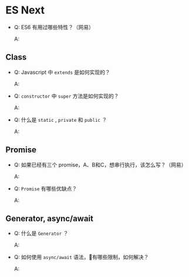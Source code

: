 # ES Next

- Q: ES6 有用过哪些特性？（网易）

  A:

## Class

- Q: Javascript 中 `extends` 是如何实现的？

  A:

- Q: `constructor` 中 `super` 方法是如何实现的？

  A:

- Q: 什么是 `static` , `private` 和 `public` ？

  A:

## Promise

- Q: 如果已经有三个 promise，A、B和C，想串行执行，该怎么写？（网易）

  A:

- Q: `Promise` 有哪些优缺点？

  A:

## Generator, async/await

- Q: 什么是 `Generator` ？

  A:

- Q: 如何使用 `async/await` 语法，有哪些限制，如何解决？

  A: